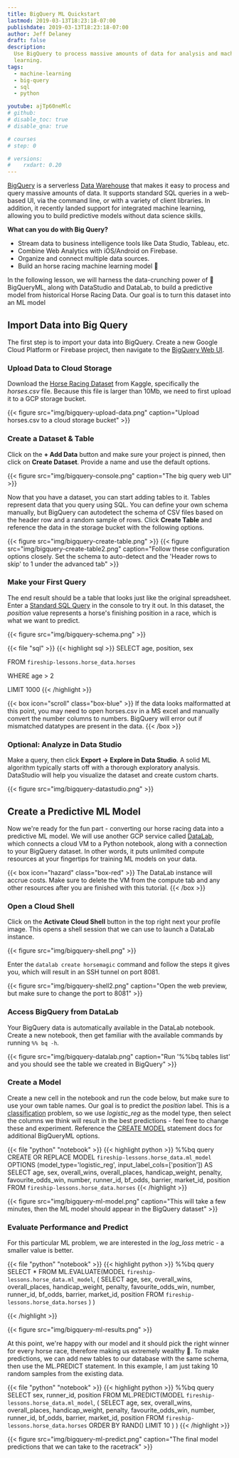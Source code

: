 ```yaml
---
title: BigQuery ML Quickstart
lastmod: 2019-03-13T18:23:18-07:00
publishdate: 2019-03-13T18:23:18-07:00
author: Jeff Delaney
draft: false
description:
  Use BigQuery to process massive amounts of data for analysis and machine
  learning.
tags:
  - machine-learning
  - big-query
  - sql
  - python

youtube: ajTp60neMlc
# github:
# disable_toc: true
# disable_qna: true

# courses
# step: 0

# versions:
#    rxdart: 0.20
---
```


[BigQuery](https://cloud.google.com/bigquery/) is a serverless
[Data Warehouse](https://en.wikipedia.org/wiki/Data_warehouse) that makes it
easy to process and query massive amounts of data. It supports standard SQL
queries in a web-based UI, via the command line, or with a variety of client
libraries. In addition, it recently landed support for integrated machine
learning, allowing you to build predictive models without data science skills.

**What can you do with Big Query?**

- Stream data to business intelligence tools like Data Studio, Tableau, etc.
- Combine Web Analytics with iOS/Android on Firebase.
- Organize and connect multiple data sources.
- Build an horse racing machine learning model 🏇

In the following lesson, we will harness the data-crunching power of 👾
BigQueryML, along with DataStudio and DataLab, to build a predictive model from
historical Horse Racing Data. Our goal is to turn this dataset into an ML model

## Import Data into Big Query

The first step is to import your data into BigQuery. Create a new Google Cloud
Platform or Firebase project, then navigate to the
[BigQuery Web UI](https://console.cloud.google.com/bigquery).

### Upload Data to Cloud Storage

Download the
[Horse Racing Dataset](https://www.kaggle.com/lukebyrne/horses-for-courses) from
Kaggle, specifically the _horses.csv_ file. Because this file is larger than
10Mb, we need to first upload it to a GCP storage bucket.

{{< figure src="img/bigquery-upload-data.png" caption="Upload horses.csv to a cloud storage bucket"  >}}

### Create a Dataset & Table

Click on the **+ Add Data** button and make sure your project is pinned, then
click on **Create Dataset**. Provide a name and use the default options.

{{< figure src="img/bigquery-console.png" caption="The big query web UI"  >}}

Now that you have a dataset, you can start adding tables to it. Tables represent
data that you query using SQL. You can define your own schema manually, but
BigQuery can autodetect the schema of CSV files based on the header row and a
random sample of rows. Click **Create Table** and reference the data in the
storage bucket with the following options.

{{< figure src="img/bigquery-create-table.png" >}}
{{< figure src="img/bigquery-create-table2.png" caption="Follow these configuration options closely. Set the schema to auto-detect and the 'Header rows to skip' to 1 under the advanced tab"  >}}

### Make your First Query

The end result should be a table that looks just like the original spreadsheet.
Enter a
[Standard SQL Query](https://cloud.google.com/bigquery/docs/reference/standard-sql/query-syntax)
in the console to try it out. In this dataset, the _position_ value represents a
horse's finishing position in a race, which is what we want to predict.

{{< figure src="img/bigquery-schema.png" >}}

{{< file "sql" >}} {{< highlight sql >}} SELECT age, position, sex

FROM `fireship-lessons.horse_data.horses`

WHERE age > 2

LIMIT 1000 {{< /highlight >}}

{{< box icon="scroll" class="box-blue" >}} If the data looks malformatted at
this point, you may need to open horses.csv in a MS excel and manually convert
the number columns to numbers. BigQuery will error out if mismatched datatypes
are present in the data. {{< /box >}}

### Optional: Analyze in Data Studio

Make a query, then click **Export -> Explore in Data Studio**. A solid ML
algorithm typically starts off with a thorough exploratory analysis. DataStudio
will help you visualize the dataset and create custom charts.

{{< figure src="img/bigquery-datastudio.png"  >}}

## Create a Predictive ML Model

Now we're ready for the fun part - converting our horse racing data into a
predictive ML model. We will use another GCP service called
[DataLab](https://cloud.google.com/datalab/), which connects a cloud VM to a
Python notebook, along with a connection to your BigQuery dataset. In other
words, it puts unlimited compute resources at your fingertips for training ML
models on your data.

{{< box icon="hazard" class="box-red" >}} The DataLab instance will accrue
costs. Make sure to delete the VM from the compute tab and any other resources
after you are finished with this tutorial. {{< /box >}}

### Open a Cloud Shell

Click on the **Activate Cloud Shell** button in the top right next your profile
image. This opens a shell session that we can use to launch a DataLab instance.

{{< figure src="img/bigquery-shell.png" >}}

Enter the `datalab create horsemagic` command and follow the steps it gives you,
which will result in an SSH tunnel on port 8081.

{{< figure src="img/bigquery-shell2.png"  caption="Open the web preview, but make sure to change the port to 8081" >}}

### Access BigQuery from DataLab

Your BigQuery data is automatically available in the DataLab notebook. Create a
new notebook, then get familiar with the available commands by running
`%% bq -h`.

{{< figure src="img/bigquery-datalab.png" caption="Run '%%bq tables list' and you should see the table we created in BigQuery" >}}

### Create a Model

Create a new cell in the notebook and run the code below, but make sure to use
your own table names. Our goal is to predict the _position_ label. This is a
[classification](https://math.stackexchange.com/questions/141381/regression-vs-classification)
problem, so we use _logistic_reg_ as the model type, then select the columns we
think will result in the best predictions - feel free to change these and
experiment. Reference the
[CREATE MODEL](https://cloud.google.com/bigquery/docs/reference/standard-sql/bigqueryml-syntax-create)
statement docs for additional BigQueryML options.

{{< file "python" "notebook" >}} {{< highlight python >}} %%bq query CREATE OR
REPLACE MODEL `fireship-lessons.horse_data.ml_model` OPTIONS
(model_type='logistic_reg', input_label_cols=['position']) AS SELECT age, sex,
overall_wins, overall_places, handicap_weight, penalty, favourite_odds_win,
number, runner_id, bf_odds, barrier, market_id, position FROM
`fireship-lessons.horse_data.horses` {{< /highlight >}}

{{< figure src="img/bigquery-ml-model.png" caption="This will take a few minutes, then the ML model should appear in the BigQuery dataset" >}}

### Evaluate Performance and Predict

For this particular ML problem, we are interested in the _log_loss_ metric - a
smaller value is better.

{{< file "python" "notebook" >}} {{< highlight python >}} %%bq query SELECT \*
FROM ML.EVALUATE(MODEL `fireship-lessons.horse_data.ml_model`, ( SELECT age,
sex, overall_wins, overall_places, handicap_weight, penalty, favourite_odds_win,
number, runner_id, bf_odds, barrier, market_id, position FROM
`fireship-lessons.horse_data.horses` ) )

{{< /highlight >}}

{{< figure src="img/bigquery-ml-results.png" >}}

At this point, we're happy with our model and it should pick the right winner
for every horse race, therefore making us extremely wealthy 🤑. To make
predictions, we can add new tables to our database with the same schema, then
use the ML.PREDICT statement. In this example, I am just taking 10 random
samples from the existing data.

{{< file "python" "notebook" >}} {{< highlight python >}} %%bq query SELECT sex,
runner_id, position FROM ML.PREDICT(MODEL
`fireship-lessons.horse_data.ml_model`, ( SELECT age, sex, overall_wins,
overall_places, handicap_weight, penalty, favourite_odds_win, number, runner_id,
bf_odds, barrier, market_id, position FROM `fireship-lessons.horse_data.horses`
ORDER BY RAND() LIMIT 10
 ) ) {{< /highlight >}}

{{< figure src="img/bigquery-ml-predict.png" caption="The final model predictions that we can take to the racetrack" >}}
